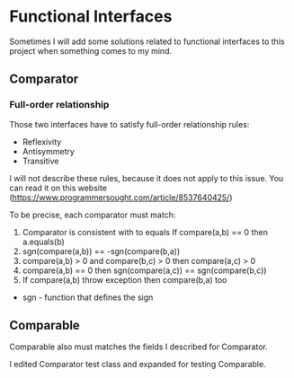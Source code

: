 # Functional Interfaces

Sometimes I will add some solutions related to functional interfaces to this project when something comes to my mind.


## Comparator

### Full-order relationship
Those two interfaces have to satisfy full-order relationship rules:
- Reflexivity
- Antisymmetry
- Transitive

I will not describe these rules, because it does not apply to this issue. You can read it on this website (https://www.programmersought.com/article/8537640425/)

To be precise, each comparator must match:
1. Comparator is consistent with to equals If compare(a,b) == 0 then a.equals(b)
2. sgn(compare(a,b)) == -sgn(compare(b,a))
3. compare(a,b) > 0 and compare(b,c) > 0 then compare(a,c) > 0
4. compare(a,b) == 0 then sgn(compare(a,c)) == sgn(compare(b,c))
5. If compare(a,b) throw exception then compare(b,a) too

* sgn - function that defines the sign 


## Comparable
Comparable also must matches the fields I described for Comparator.

I edited Comparator test class and expanded for testing Comparable.

